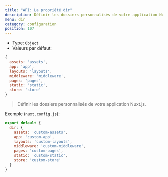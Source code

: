 ```yaml
---
title: "API: La propriété dir"
description: Définir les dossiers personnalisés de votre application Nuxt.js.
menu: dir
category: configuration
position: 107
---
```


- Type: `Object`
- Valeurs par défaut:

```js
{
  assets: 'assets',
  app: 'app',
  layouts: 'layouts',
  middleware: 'middleware',
  pages: 'pages',
  static: 'static',
  store: 'store'
}
```

> Définir les dossiers personnalisés de votre application Nuxt.js.

Exemple (`nuxt.config.js`):

```js
export default {
  dir: {
    assets: 'custom-assets',
    app: 'custom-app',
    layouts: 'custom-layouts',
    middleware: 'custom-middleware',
    pages: 'custom-pages',
    static: 'custom-static',
    store: 'custom-store'
  }
}
```
